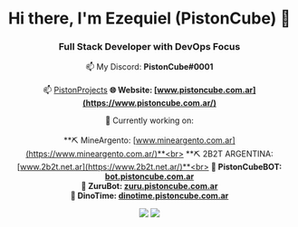 <div align="center">

# Hi there, I'm Ezequiel (PistonCube) 👋
### Full Stack Developer with DevOps Focus
📫 My Discord: **PistonCube#0001**<br /><br/>
📫 [PistonProjects](https://discord.gg/eKeeZPq6SJ)
**🌐 Website: [www.pistoncube.com.ar](https://www.pistoncube.com.ar/)**

🔭 Currently working on:<br /><br />
**⛏️ MineArgento: [www.mineargento.com.ar](https://www.mineargento.com.ar/)**<br>
**⛏️ 2B2T ARGENTINA: [www.2b2t.net.ar](https://www.2b2t.net.ar/)**<br>
**🤖 PistonCubeBOT: [bot.pistoncube.com.ar](https://bot.pistoncube.com.ar/)**<br>
**🤖 ZuruBot: [zuru.pistoncube.com.ar](https://zuru.pistoncube.com.ar/)** <br>
**🤖 DinoTime: [dinotime.pistoncube.com.ar](https://dinotime.pistoncube.com.ar/)**

<img src="https://github-readme-stats.vercel.app/api?username=PistonCube&show_icons=true&text_color=00ff00&icon_color=008000&theme=dark">
<img src="https://github-readme-stats.vercel.app/api/top-langs/?username=PistonCube&layout=compact&text_color=00ff00&icon_color=008000&theme=dark">
</div>
